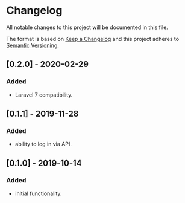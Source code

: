 # Changelog
All notable changes to this project will be documented in this file.

The format is based on [Keep a Changelog](http://keepachangelog.com/en/1.0.0/)
and this project adheres to [Semantic Versioning](http://semver.org/spec/v2.0.0.html).

## [0.2.0] - 2020-02-29
### Added
- Laravel 7 compatibility.

## [0.1.1] - 2019-11-28
### Added
- ability to log in via API.

## [0.1.0] - 2019-10-14
### Added
- initial functionality.

